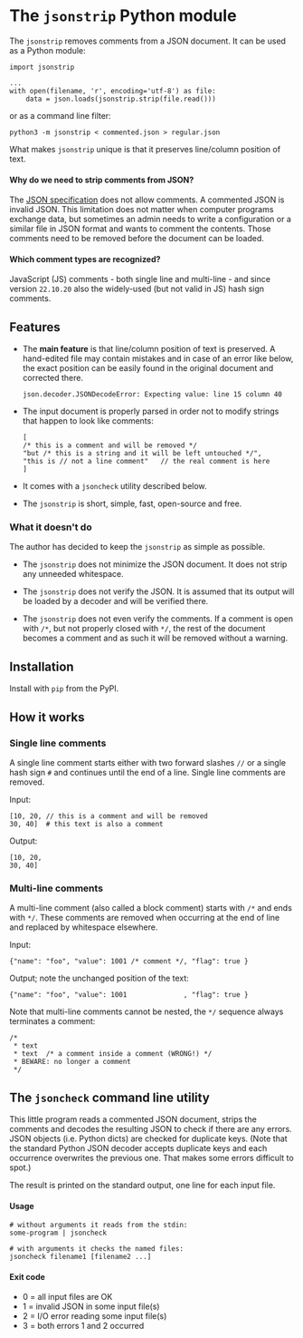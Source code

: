 # The `jsonstrip` Python module

The `jsonstrip` removes comments from a JSON document.
It can  be used as a Python module:

```
import jsonstrip

...
with open(filename, 'r', encoding='utf-8') as file:
    data = json.loads(jsonstrip.strip(file.read()))
```

or as a command line filter:

```
python3 -m jsonstrip < commented.json > regular.json
```

What makes `jsonstrip` unique is that it preserves line/column position of text.

#### Why do we need to strip comments from JSON?

The [JSON specification](https://www.json.org/json-en.html) does not allow comments.
A commented JSON is invalid JSON. This limitation does not matter when computer
programs exchange data, but sometimes an admin needs to write a configuration
or a similar file in JSON format and wants to comment the contents. Those comments
need to be removed before the document can be loaded.

#### Which comment types are recognized?

JavaScript (JS) comments - both single line and multi-line -
and since version `22.10.20`
also the widely-used (but not valid in JS) hash sign comments.

## Features

- The **main feature** is that line/column position of text is preserved.
  A hand-edited file may contain mistakes and in case of an error like below,
  the exact position can be easily found in the original document and corrected there.

  ```
  json.decoder.JSONDecodeError: Expecting value: line 15 column 40
  ```

- The input document is properly parsed in order not to modify strings that happen
  to look like comments:

  ```
  [
  /* this is a comment and will be removed */
  "but /* this is a string and it will be left untouched */",
  "this is // not a line comment"   // the real comment is here
  ]
  ```

- It comes with a `jsoncheck` utility described below.

- The `jsonstrip` is short, simple, fast, open-source and free.

### What it doesn't do

The author has decided to keep the `jsonstrip` as simple as possible.

- The `jsonstrip` does not minimize the JSON document.
  It does not strip any unneeded whitespace.

- The `jsonstrip` does not verify the JSON. It is assumed
  that its output will be loaded by a decoder and will be verified there.

- The `jsonstrip` does not even verify the comments. If a comment is open
  with `/*`, but not properly closed with `*/`,  the rest of the document
  becomes a comment and as such it will be removed without a warning.

## Installation

Install with `pip` from the PyPI.

## How it works

### Single line comments

A single line comment starts either with two forward slashes `//` or a single hash sign `#`
and continues until the end of a line. Single line comments are removed.

Input:
```
[10, 20, // this is a comment and will be removed
30, 40]  # this text is also a comment
```

Output:
```
[10, 20, 
30, 40]  
```

### Multi-line comments

A multi-line comment (also called a block comment) starts with `/*` and ends with `*/`.
These comments are removed when occurring at the end of line and replaced
by whitespace elsewhere.

Input:
```
{"name": "foo", "value": 1001 /* comment */, "flag": true }
```

Output; note the unchanged position of the text:
```
{"name": "foo", "value": 1001              , "flag": true }
```

Note that multi-line comments cannot be nested, the `*/` sequence
always terminates a comment:

```
/*
 * text
 * text  /* a comment inside a comment (WRONG!) */
 * BEWARE: no longer a comment
 */
```

## The `jsoncheck` command line utility

This little program reads a commented JSON document, strips the comments
and decodes the resulting JSON to check if there are any errors. JSON objects
(i.e. Python dicts) are checked for duplicate keys. (Note that the standard
Python JSON decoder accepts duplicate keys and each occurrence overwrites
the previous one. That makes some errors difficult to spot.)

The result is printed on the standard output, one line for each input file.

#### Usage

```
# without arguments it reads from the stdin:
some-program | jsoncheck

# with arguments it checks the named files:
jsoncheck filename1 [filename2 ...]
```

#### Exit code

- 0 = all input files are OK
- 1 = invalid JSON in some input file(s)
- 2 = I/O error reading some input file(s)
- 3 = both errors 1 and 2 occurred
